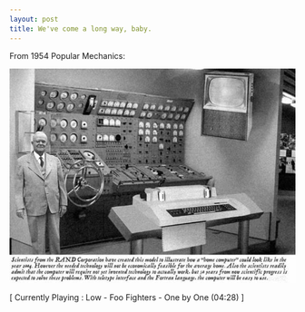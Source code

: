 ```yaml
---
layout: post
title: We've come a long way, baby.
---
```

<p>From 1954 Popular Mechanics:</p>
<p><img src="/assets/images/pic16512.JPG" /></p>
<p class="media">[ Currently Playing : Low - Foo Fighters - One by One (04:28) 
]</p>